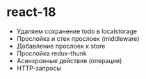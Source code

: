 # react-18

- Удаляем сохранение todo в localstorage
- Прослойка и стек прослоек (middleware)
- Добавление прослоек к store
- Прослойка redux-thunk
- Асинхронные действия (операции)
- HTTP-запросы
